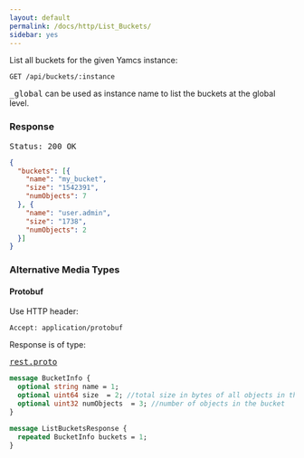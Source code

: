 ```yaml
---
layout: default
permalink: /docs/http/List_Buckets/
sidebar: yes
---
```


List all buckets for the given Yamcs instance:

    GET /api/buckets/:instance 

<tt>_global</tt> can be used as instance name to list the buckets at the global level.

### Response

<pre class="header">Status: 200 OK</pre>
```json
{
  "buckets": [{
    "name": "my_bucket",
    "size": "1542391",
    "numObjects": 7
  }, {
    "name": "user.admin",
    "size": "1738",
    "numObjects": 2
  }]
}
```


### Alternative Media Types

#### Protobuf

Use HTTP header:

    Accept: application/protobuf
    
Response is of type:

<pre class="r header"><a href="/docs/http/rest.proto/">rest.proto</a></pre>
```proto
message BucketInfo {
  optional string name = 1;
  optional uint64 size  = 2; //total size in bytes of all objects in the bucket (metadata is not counted)
  optional uint32 numObjects  = 3; //number of objects in the bucket
}

message ListBucketsResponse {
  repeated BucketInfo buckets = 1;
}

```

